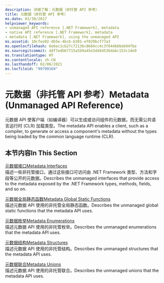 ```yaml
---
description: 详细了解：元数据（非托管 API 参考）
title: 元数据（非托管 API 参考）
ms.date: 03/30/2017
helpviewer_keywords:
- unmanaged API reference [.NET Framework], metadata
- native API reference [.NET Framework], metadata
- metadata [.NET Framework], using the unmanaged API
ms.assetid: 10cfea92-db5e-4bcb-b301-ef029bcf77a3
ms.openlocfilehash: 6e6ec1cb27c72136c8684cc4c3f844b66eb94fbe
ms.sourcegitcommit: ddf7edb67715a5b9a45e3dd44536dabc153c1de0
ms.translationtype: HT
ms.contentlocale: zh-CN
ms.lasthandoff: 02/06/2021
ms.locfileid: "99799169"
---
```

# <a name="metadata-unmanaged-api-reference"></a><span data-ttu-id="14cc0-103">元数据（非托管 API 参考）</span><span class="sxs-lookup"><span data-stu-id="14cc0-103">Metadata (Unmanaged API Reference)</span></span>

<span data-ttu-id="14cc0-104">元数据 API 使客户端（如编译器）可以生成或访问组件的元数据，而无需公共语言运行时 (CLR) 加载类型。</span><span class="sxs-lookup"><span data-stu-id="14cc0-104">The metadata API enables a client, such as a compiler, to generate or access a component's metadata without the types being loaded by the common language runtime (CLR).</span></span>  
  
## <a name="in-this-section"></a><span data-ttu-id="14cc0-105">本节内容</span><span class="sxs-lookup"><span data-stu-id="14cc0-105">In This Section</span></span>  

 [<span data-ttu-id="14cc0-106">元数据接口</span><span class="sxs-lookup"><span data-stu-id="14cc0-106">Metadata Interfaces</span></span>](metadata-interfaces.md)  
 <span data-ttu-id="14cc0-107">描述一些非托管接口，通过这些接口可访问由 .NET Framework 类型、方法和字段等公开的元数据。</span><span class="sxs-lookup"><span data-stu-id="14cc0-107">Describes the unmanaged interfaces that provide access to the metadata exposed by the .NET Framework types, methods, fields, and so on.</span></span>  
  
 [<span data-ttu-id="14cc0-108">元数据全局静态函数</span><span class="sxs-lookup"><span data-stu-id="14cc0-108">Metadata Global Static Functions</span></span>](metadata-global-static-functions.md)  
 <span data-ttu-id="14cc0-109">描述元数据 API 使用的非托管全局静态函数。</span><span class="sxs-lookup"><span data-stu-id="14cc0-109">Describes the unmanaged global static functions that the metadata API uses.</span></span>  
  
 [<span data-ttu-id="14cc0-110">元数据枚举</span><span class="sxs-lookup"><span data-stu-id="14cc0-110">Metadata Enumerations</span></span>](metadata-enumerations.md)  
 <span data-ttu-id="14cc0-111">描述元数据 API 使用的非托管枚举。</span><span class="sxs-lookup"><span data-stu-id="14cc0-111">Describes the unmanaged enumerations that the metadata API uses.</span></span>  
  
 [<span data-ttu-id="14cc0-112">元数据结构</span><span class="sxs-lookup"><span data-stu-id="14cc0-112">Metadata Structures</span></span>](metadata-structures.md)  
 <span data-ttu-id="14cc0-113">描述元数据 API 使用的非托管结构。</span><span class="sxs-lookup"><span data-stu-id="14cc0-113">Describes the unmanaged structures that the metadata API uses.</span></span>  
  
 [<span data-ttu-id="14cc0-114">元数据联合</span><span class="sxs-lookup"><span data-stu-id="14cc0-114">Metadata Unions</span></span>](metadata-unions.md)  
 <span data-ttu-id="14cc0-115">描述元数据 API 使用的非托管联合。</span><span class="sxs-lookup"><span data-stu-id="14cc0-115">Describes the unmanaged unions that the metadata API uses.</span></span>
